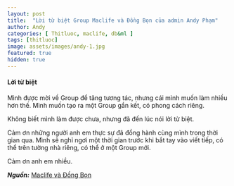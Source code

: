 ```yaml
---
layout: post
title:  "Lời từ biệt Group Maclife và Đồng Bọn của admin Andy Phạm"
author: Andy
categories: [ Thitluoc, maclife, db&ml ]
tags: [thitluoc]
image: assets/images/andy-1.jpg
featured: true
hidden: true
---
```


#### Lời từ biệt

Mình được mời về Group để tăng tương tác, nhưng cái mình muốn làm nhiều hơn thế. Mình muốn tạo ra một Group gắn kết, có phong cách riêng.

Không biết mình làm được chưa, nhưng đã đến lúc nói lời từ biệt.

Cảm ơn những người anh em thực sự đã đồng hành cùng mình trong thời gian qua. Mình sẽ nghỉ ngơi một thời gian trước khi bắt tay vào viết tiếp, có thể trên tường nhà riêng, có thể ở một Group mới.

Cảm ơn anh em nhiều.

***Nguồn:*** [Maclife và Đồng Bọn](https://www.facebook.com/groups/maclife.vn/permalink/728021294551137)
